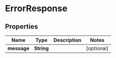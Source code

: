 
# ErrorResponse

## Properties
Name | Type | Description | Notes
------------ | ------------- | ------------- | -------------
**message** | **String** |  |  [optional]



